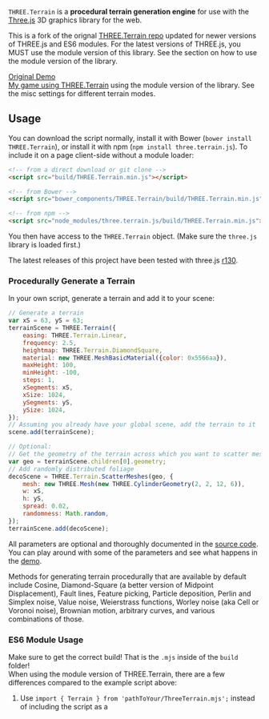 `THREE.Terrain` is a **procedural terrain generation engine** for use with the
[Three.js](https://github.com/mrdoob/three.js) 3D graphics library for the web.

This is a fork of the orignal [THREE.Terrain repo](https://github.com/IceCreamYou/THREE.Terrain) updated for newer versions of THREE.js and ES6 modules. For the latest versions of THREE.js, you MUST use the module version of this library. See the section on how to use the module version of the library.

[Original Demo](https://icecreamyou.github.io/THREE.Terrain/)   
[My game using THREE.Terrain](https://github.com/oliver408i/missilesim) using the module version of the library. See the misc settings for different terrain modes.

## Usage

You can download the script normally, install it with Bower (`bower install
THREE.Terrain`), or install it with npm (`npm install three.terrain.js`). To
include it on a page client-side without a module loader:

```html
<!-- from a direct download or git clone -->
<script src="build/THREE.Terrain.min.js"></script>

<!-- from Bower -->
<script src="bower_components/THREE.Terrain/build/THREE.Terrain.min.js"></script>

<!-- from npm -->
<script src="node_modules/three.terrain.js/build/THREE.Terrain.min.js"></script>
```

You then have access to the `THREE.Terrain` object. (Make sure the `three.js`
library is loaded first.)

The latest releases of this project have been tested with three.js
[r130](https://github.com/mrdoob/three.js/releases/tag/r130).

### Procedurally Generate a Terrain

In your own script, generate a terrain and add it to your scene:

```javascript
// Generate a terrain
var xS = 63, yS = 63;
terrainScene = THREE.Terrain({
    easing: THREE.Terrain.Linear,
    frequency: 2.5,
    heightmap: THREE.Terrain.DiamondSquare,
    material: new THREE.MeshBasicMaterial({color: 0x5566aa}),
    maxHeight: 100,
    minHeight: -100,
    steps: 1,
    xSegments: xS,
    xSize: 1024,
    ySegments: yS,
    ySize: 1024,
});
// Assuming you already have your global scene, add the terrain to it
scene.add(terrainScene);

// Optional:
// Get the geometry of the terrain across which you want to scatter meshes
var geo = terrainScene.children[0].geometry;
// Add randomly distributed foliage
decoScene = THREE.Terrain.ScatterMeshes(geo, {
    mesh: new THREE.Mesh(new THREE.CylinderGeometry(2, 2, 12, 6)),
    w: xS,
    h: yS,
    spread: 0.02,
    randomness: Math.random,
});
terrainScene.add(decoScene);
```

All parameters are optional and thoroughly documented in the
[source code](https://github.com/IceCreamYou/THREE.Terrain/blob/gh-pages/build/THREE.Terrain.js).
You can play around with some of the parameters and see what happens in the
[demo](https://icecreamyou.github.io/THREE.Terrain/).

Methods for generating terrain procedurally that are available by default
include Cosine, Diamond-Square (a better version of Midpoint Displacement),
Fault lines, Feature picking, Particle deposition, Perlin and Simplex noise,
Value noise, Weierstrass functions, Worley noise (aka Cell or Voronoi noise),
Brownian motion, arbitrary curves, and various combinations of those.

### ES6 Module Usage
Make sure to get the correct build! That is the `.mjs` inside of the `build` folder!   
When using the module version of THREE.Terrain, there are a few differences compared to the example script above:
1. Use `import { Terrain } from 'pathToYour/ThreeTerrain.mjs';` instead of including the script as a <script> tag. *The Terrain class is also the default export if you wish to use it that way*
2. `Terrain` is now a ES6 class, meaning that you must use `new Terrain({`. All options remain the same.
3. Since `Terrain` is a class, you must use `terrain.getScene()` to get the actual terrain scene to add to your main scene. The terrain mesh would be `terrain.getScene().children[0]`.
4. All other methods and values of the `THREE.Terrain` class that are accessible are now static methods/values of the `Terrain` class. For example, use `Terrain.Linear` for easing, and `Terrain.Fault` as a heightmap. Note that `Terrain.ScatterMeshes` is still a method and still returns a scene. It is not its own class.

See an example below:
```js
const terrain = new Terrain({
    easing: Terrain.Linear,
    frequency: 3,
    heightmap: Terrain.Fault,
    material: new THREE.MeshLambertMaterial({color: "#9A9A9A"}),
    maxHeight: -10,
    minHeight: -200,
    steps: 1,
    xSegments: xS,
    xSize: size,
    ySegments: yS,
    ySize: size,
});
terrainMesh = terrain.getScene().children[0];
terrainScene = terrain.getScene();

scene.add(global.terrainScene); // Scene is your main scene

var geo = global.terrainScene.children[0].geometry;

// Add randomly distributed foliage
const decoScene = Terrain.ScatterMeshes(geo, {
    mesh: new THREE.Mesh(new THREE.CylinderGeometry(2, 2, 12, 6), new THREE.MeshLambertMaterial({color: "#E8E8E8"})),
    w: xS,
    h: yS,
    spread: 0.005,
    randomness: Math.random,
});
terrainScene.add(decoScene);
```

### Exporting and Importing

Export a terrain to a heightmap image:

```javascript
// Returns a canvas with the heightmap drawn on it.
// Append to your document body to view; right click to save as a PNG image.
var canvas = THREE.Terrain.toHeightmap(
    // terrainScene.children[0] is the most detailed version of the terrain mesh
    terrainScene.children[0].geometry.attributes.position.array,
    { xSegments: 63, ySegments: 63 }
);
```

The result will look something like this:

![Heightmap](https://raw.githubusercontent.com/IceCreamYou/THREE.Terrain/gh-pages/demo/img/heightmap.png)

If all you need is a static terrain, the easiest way to generate a heightmap is
to use the [demo](https://icecreamyou.github.io/THREE.Terrain/) and save the
generated heightmap that appears in the upper-left corner. However, if you want
to perform custom manipulations on the terrain first, you will need to export
the heightmap yourself.

To import a heightmap, create a terrain as explained above, but pass the loaded
heightmap image (or a canvas containing a heightmap) to the `heightmap` option
for the `THREE.Terrain()` function (instead of passing a procedural generation
function).

### Dynamic Terrain Materials

When generating terrains procedurally, it's useful to automatically texture
terrains based on elevation/biome, slope, and location. A utility function is
provided that generates such a material (other than blending textures together,
it is the same as a `MeshLambertMaterial`).

```javascript
// t1, t2, t3, and t4 must be textures, e.g. loaded using `THREE.TextureLoader.load()`.
// The function takes an array specifying textures to blend together and how to do so.
// The `levels` property indicates at what height to blend the texture in and out.
// The `glsl` property allows specifying a GLSL expression for texture blending.
var material = THREE.Terrain.generateBlendedMaterial([
    // The first texture is the base; other textures are blended in on top.
    { texture: t1 },
    // Start blending in at height -80; opaque between -35 and 20; blend out by 50
    { texture: t2, levels: [-80, -35, 20, 50] },
    { texture: t3, levels: [20, 50, 60, 85] },
    // How quickly this texture is blended in depends on its x-position.
    { texture: t4, glsl: '1.0 - smoothstep(65.0 + smoothstep(-256.0, 256.0, vPosition.x) * 10.0, 80.0, vPosition.z)' },
    // Use this texture if the slope is between 27 and 45 degrees
    { texture: t3, glsl: 'slope > 0.7853981633974483 ? 0.2 : 1.0 - smoothstep(0.47123889803846897, 0.7853981633974483, slope) + 0.2' },
]);
```

### More

Many other utilities are provided, for example for compositing different
terrain generation methods; creating islands, cliffs, canyons, and plateaus;
manually influencing the terrain's shape at different locations; different
kinds of smoothing; and more. These features are all fully documented in the
[source code](https://github.com/IceCreamYou/THREE.Terrain/blob/gh-pages/build/THREE.Terrain.js).
Additionally, you can create custom methods for generating terrain or affecting
other processes.

There is also a
[simulation](https://github.com/IceCreamYou/THREE.Terrain/tree/gh-pages/statistics)
included that calculates statistics about each major procedural terrain
generation method included in the `THREE.Terrain` library.

## Screenshots

![Screenshot 1](https://raw.githubusercontent.com/IceCreamYou/THREE.Terrain/gh-pages/demo/img/screenshot1.jpg)
![Screenshot 2](https://raw.githubusercontent.com/IceCreamYou/THREE.Terrain/gh-pages/demo/img/screenshot2.jpg)
